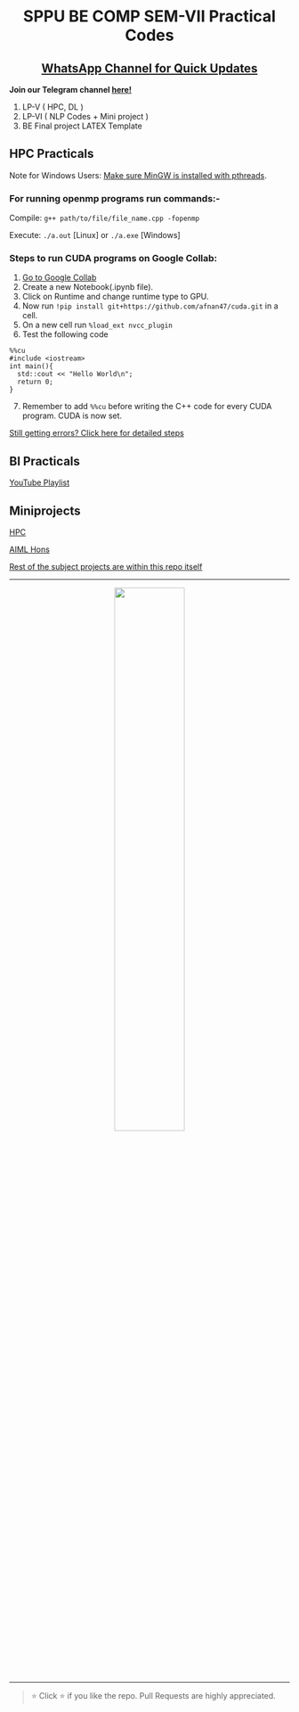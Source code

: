 <h1 align="center">SPPU BE COMP SEM-VII Practical Codes</h1>

<h2 align='center'>
  <a href="https://whatsapp.com/channel/0029ValjFriICVfpcV9HFc3b">
    WhatsApp Channel for Quick Updates
  </a>
</h2>

**Join our Telegram channel [here!](https://t.me/SPPU_TE_BE_COMP)**

1) LP-V ( HPC, DL )
2) LP-VI ( NLP Codes + Mini project )
3) BE Final project LATEX Template 


## HPC Practicals
Note for Windows Users: [Make sure MinGW is installed with pthreads](https://stackoverflow.com/a/39256203).
### For running openmp programs run commands:- 


Compile: `g++ path/to/file/file_name.cpp -fopenmp`

Execute: `./a.out` [Linux] or `./a.exe` [Windows]
 
 

### Steps to run CUDA programs on Google Collab:
1. [Go to Google Collab](https://colab.research.google.com)
2. Create a new Notebook(.ipynb file).
3. Click on Runtime and change runtime type to GPU.
4. Now run `!pip install git+https://github.com/afnan47/cuda.git` in a cell.
5. On a new cell run `%load_ext nvcc_plugin`
6. Test the following code
```
%%cu
#include <iostream>
int main(){
  std::cout << "Hello World\n";
  return 0;
}
```

7. Remember to add `%%cu` before writing the C++ code for every CUDA program. CUDA is now set.

[Still getting errors? Click here for detailed steps](https://www.geeksforgeeks.org/how-to-run-cuda-c-c-on-jupyter-notebook-in-google-colaboratory/)
## BI Practicals
[YouTube Playlist](https://youtube.com/playlist?list=PLf2Wj8X3RbBRy-zlDkrbMPuFbb6peTeTG)

## Miniprojects
[HPC](https://github.com/afnan47/Quicksort-Using-MPI)

[AIML Hons](https://github.com/afnan47/APReF-using-python3)

[Rest of the subject projects are within this repo itself](https://github.com/Vishwajeet-Londhe/SPPU-CSE-SEM8-Codes)

<hr/>
<p align="center">
  <img src="https://github.com/user-attachments/assets/7efa5131-31b3-40dc-982f-4ce349282da5" width="50%" />
</p>
<hr/>

> ⭐ Click :star: if you like the repo. Pull Requests are highly appreciated.

